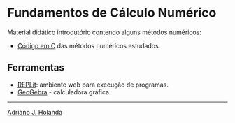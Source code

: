 # Fundamentos de Cálculo Numérico

Material didático introdutório contendo alguns métodos numéricos:

- [Código em C](src/) das métodos numéricos estudados.

## Ferramentas

- [REPLit](https://replit.com): ambiente web para execução 
de programas.
- [GeoGebra](https://www.geogebra.org/graphing) - calculadora
gráfica. 

---
[Adriano J. Holanda](https://ajholanda.github.io)
